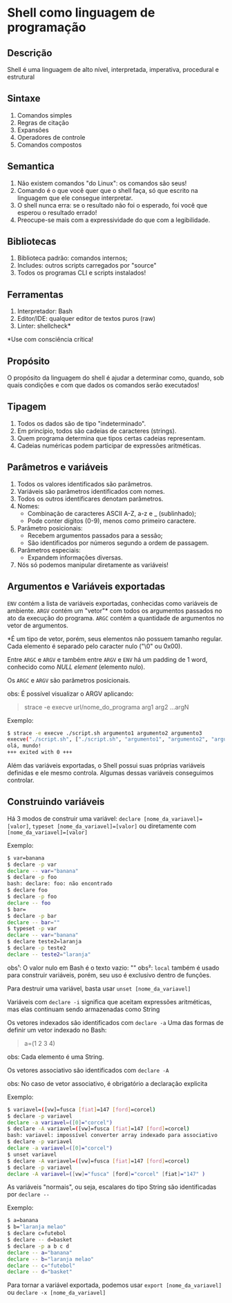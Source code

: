 # Shell como linguagem de programação

## Descrição

Shell é uma linguagem de alto nível, interpretada, imperativa, procedural e estrutural

## Sintaxe

1. Comandos simples
2. Regras de citação
3. Expansões
4. Operadores de controle
5. Comandos compostos

## Semantica

1. Não existem comandos "do Linux": os comandos são seus!
2. Comando é o que você quer que o shell faça, só que escrito na linguagem que ele consegue interpretar.
3. O shell nunca erra: se o resultado não foi o esperado, foi você que esperou o resultado errado!
4. Preocupe-se mais com a expressividade do que com a legibilidade.

## Bibliotecas

1. Biblioteca padrão: comandos internos;
2. Includes: outros scripts carregados por "source"
3. Todos os programas CLI e scripts instalados!

## Ferramentas

1. Interpretador: Bash
2. Editor/IDE: qualquer editor de textos puros (raw)
3. Linter: shellcheck*

*Use com consciência crítica!

## Propósito

O propósito da linguagem do shell é ajudar a determinar como, quando, sob quais condições e com que dados os comandos serão executados!

## Tipagem

1. Todos os dados são de tipo "indeterminado".
2. Em princípio, todos são cadeias de caracteres (strings).
3. Quem programa determina que tipos certas cadeias representam.
4. Cadeias numéricas podem participar de expressões aritméticas.

## Parâmetros e variáveis

1. Todos os valores identificados são parâmetros.
2. Variáveis são parâmetros identificados com nomes.
3. Todos os outros identificares denotam parâmetros.
4. Nomes:
    - Combinação de caracteres ASCII A-Z, a-z e _ (sublinhado);
    - Pode conter dígitos (0-9), menos como primeiro caractere.
5. Parâmetro posicionais:
    - Recebem argumentos passados para a sessão;
    - São identificados por números segundo a ordem de passagem.
6. Parâmetros especiais:
    - Expandem informações diversas.
7. Nós só podemos manipular diretamente as variáveis!

## Argumentos e Variáveis exportadas

`ENV` contém a lista de variáveis exportadas, conhecidas como variáveis de ambiente.
`ARGV` contém um "vetor"* com todos os argumentos passados no ato da execução do programa.
`ARGC` contém a quantidade de argumentos no vetor de argumentos.

*É um tipo de vetor, porém, seus elementos não possuem tamanho regular. Cada elemento é separado pelo caracter nulo ("\0" ou 0x00).

Entre `ARGC` e `ARGV` e também entre `ARGV` e `ENV` há um padding de 1 word, conhecido como _NULL element_ (elemento nulo).

Os `ARGC` e `ARGV` são parâmetros posicionais.

obs: É possível visualizar o ARGV aplicando:
>   strace -e execve url/nome_do_programa arg1 arg2 ...argN

Exemplo:
```bash
$ strace -e execve ./script.sh argumento1 argumento2 argumento3
execve("./script.sh", ["./script.sh", "argumento1", "argumento2", "argumento3"], 0x7ffc6a529198 /* 60 vars */) = 0
olá, mundo!
+++ exited with 0 +++
```

Além das variáveis exportadas, o Shell possui suas próprias variáveis definidas e ele mesmo controla. Algumas dessas variáveis conseguimos controlar.

## Construindo variáveis

Há 3 modos de construir uma variável: `declare [nome_da_variavel]=[valor]`, `typeset [nome_da_variavel]=[valor]` ou diretamente com `[nome_da_variavel]=[valor]`

Exemplo:
```bash
$ var=banana
$ declare -p var
declare -- var="banana"
$ declare -p foo
bash: declare: foo: não encontrado
$ declare foo
$ declare -p foo
declare -- foo
$ bar=
$ declare -p bar
declare -- bar=""
$ typeset -p var
declare -- var="banana"
$ declare teste2=laranja
$ declare -p teste2
declare -- teste2="laranja"
```

obs¹: O valor nulo em Bash é o texto vazio: ""
obs²: `local` também é usado para construir variáveis, porém, seu uso é exclusivo dentro de funções.

Para destruir uma variável, basta usar `unset [nome_da_variavel]`

Variáveis com `declare -i` significa que aceitam expressões aritméticas, mas elas continuam sendo armazenadas como String

Os vetores indexados são identificados com `declare -a`
Uma das formas de definir um vetor indexado no Bash:
>   a=(1 2 3 4)

obs: Cada elemento é uma String.

Os vetores associativo são identificados com `declare -A`

obs: No caso de vetor associativo, é obrigatório a declaração explicita

Exemplo:
```bash
$ variavel=([vw]=fusca [fiat]=147 [ford]=corcel)
$ declare -p variavel 
declare -a variavel=([0]="corcel")
$ declare -A variavel=([vw]=fusca [fiat]=147 [ford]=corcel)
bash: variavel: impossível converter array indexado para associativo
$ declare -p variavel 
declare -a variavel=([0]="corcel")
$ unset variavel 
$ declare -A variavel=([vw]=fusca [fiat]=147 [ford]=corcel)
$ declare -p variavel 
declare -A variavel=([vw]="fusca" [ford]="corcel" [fiat]="147" )
```

As variáveis "normais", ou seja, escalares do tipo String são identificadas por `declare --`

Exemplo:
```bash
$ a=banana
$ b="laranja melao"
$ declare c=futebol
$ declare -- d=basket
$ declare -p a b c d
declare -- a="banana"
declare -- b="laranja melao"
declare -- c="futebol"
declare -- d="basket"
```

Para tornar a variável exportada, podemos usar `export [nome_da_variavel]` ou `declare -x [nome_da_variavel]`

